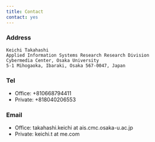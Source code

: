 ```yaml
---
title: Contact
contact: yes
---
```


### Address

```
Keichi Takahashi
Applied Information Systems Research Research Division
Cybermedia Center, Osaka University
5-1 Mihogaoka, Ibaraki, Osaka 567-0047, Japan
```

### Tel

- Office: +810668794411
- Private: +818040206553

### Email

- Office: takahashi.keichi at ais.cmc.osaka-u.ac.jp
- Private: keichi.t at me.com

